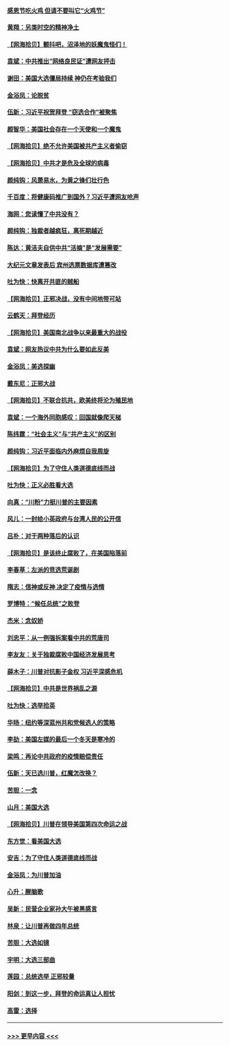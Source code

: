 #### [感恩节吃火鸡  但请不要叫它“火鸡节”](../pages/nsc993/n12580252.md?t=11280251) 
#### [黄翔：另类时空的精神净土](../pages/nsc993/n12578638.md?t=11280251) 
#### [【网海拾贝】颤抖吧，沼泽地的妖魔鬼怪们！](../pages/nsc993/n12578552.md?t=11280251) 
#### [袁斌：中共推出“网络良民证”遭网友抨击](../pages/nsc993/n12578511.md?t=11280251) 
#### [谢田：美国大选僵局持续 神仍在考验我们](../pages/nsc993/n12577432.md?t=11280251) 
#### [金浴凤：论脱贫](../pages/nsc993/n12576386.md?t=11280251) 
#### [伍新：习近平祝贺拜登 “窃选合作”被聚焦](../pages/nsc993/n12576358.md?t=11280251) 
#### [颜智华：美国社会存在一个天使和一个魔鬼](../pages/nsc993/n12574299.md?t=11280251) 
#### [【网海拾贝】绝不允许美国被共产主义者偷窃](../pages/nsc993/n12573396.md?t=11280251) 
#### [【网海拾贝】中共才是危及全球的病毒](../pages/nsc993/n12571204.md?t=11280251) 
#### [颜纯钩：风萧易水，为黄之锋们壮行色](../pages/nsc993/n12571487.md?t=11280251) 
#### [千百度：将健康码推广到国外？习近平遭网友呛声](../pages/nsc993/n12570808.md?t=11280251) 
#### [海网：您读懂了中共没有？](../pages/nsc993/n12570487.md?t=11280251) 
#### [颜纯钩：独裁者越疯狂，离死期越近](../pages/nsc993/n12569055.md?t=11280251) 
#### [陈达：黄洁夫自供中共“活摘”是“发展需要”](../pages/nsc993/n12568541.md?t=11280251) 
#### [大纪元文章发表后 宾州选票数据库遭篡改](../pages/nsc993/n12568105.md?t=11280251) 
#### [吐为快：快离开共匪的贼船](../pages/nsc993/n12568462.md?t=11280251) 
#### [【网海拾贝】正邪决战，没有中间地带可站](../pages/nsc993/n12568439.md?t=11280251) 
#### [云鹤天：拜登经历](../pages/nsc993/n12567294.md?t=11280251) 
#### [【网海拾贝】美国南北战争以来最重大的战役](../pages/nsc993/n12567247.md?t=11280251) 
#### [袁斌：网友热议中共为什么要如此反美](../pages/nsc993/n12567162.md?t=11280251) 
#### [金浴凤：美选探幽](../pages/nsc993/n12567147.md?t=11280251) 
#### [戴东尼：正邪大战](../pages/nsc993/n12567033.md?t=11280251) 
#### [【网海拾贝】不联合抗共，欧美终将沦为殖民地](../pages/nsc993/n12565068.md?t=11280251) 
#### [袁斌：一个海外同胞感叹：回国就像爬天梯](../pages/nsc993/n12564986.md?t=11280251) 
#### [陈纬霆：“社会主义”与“共产主义”的区别](../pages/nsc993/n12562417.md?t=11280251) 
#### [颜纯钩：习近平面临内外麻烦自我周旋](../pages/nsc993/n12563356.md?t=11280251) 
#### [【网海拾贝】为了守住人类道德底线而战](../pages/nsc993/n12562542.md?t=11280251) 
#### [吐为快：正义必胜看大选](../pages/nsc993/n12561967.md?t=11280251) 
#### [向真：“川粉”力挺川普的主要因素](../pages/nsc993/n12560774.md?t=11280251) 
#### [风儿：一封给小英政府与台湾人民的公开信](../pages/nsc993/n12560581.md?t=11280251) 
#### [吕朴：对于两种落后的认识](../pages/nsc993/n12560492.md?t=11280251) 
#### [【网海拾贝】是该终止腐败了，在美国陷落前](../pages/nsc993/n12559936.md?t=11280251) 
#### [李春草：左派的竞选荒诞剧](../pages/nsc993/n12558380.md?t=11280251) 
#### [隋志：信神或反神 决定了疫情与选情](../pages/nsc993/n12558255.md?t=11280251) 
#### [罗博特：“候任总统”之败登](../pages/nsc993/n12558189.md?t=11280251) 
#### [杰米：念奴娇](../pages/nsc993/n12558174.md?t=11280251) 
#### [刘忠平：从一例强拆案看中共的荒唐司](../pages/nsc993/n12558036.md?t=11280251) 
#### [李友友：关于独裁腐败中国经济发展思考](../pages/nsc993/n12558004.md?t=11280251) 
#### [薛木子：川普对抗影子金权 习近平深感危机](../pages/nsc993/n12557342.md?t=11280251) 
#### [【网海拾贝】中共是世界祸乱之源](../pages/nsc993/n12555353.md?t=11280251) 
#### [吐为快：选举拾英](../pages/nsc993/n12555041.md?t=11280251) 
#### [华旸：纽约等深蓝州共和党候选人的策略](../pages/nsc993/n12554309.md?t=11280251) 
#### [李劼：美国左媒的最后一个冬天是寒冷的](../pages/nsc993/n12552947.md?t=11280251) 
#### [梁鸣：再论中共政府的疫情赔偿责任](../pages/nsc993/n12553012.md?t=11280251) 
#### [伍新：天已选川普，红魔怎改换？](../pages/nsc993/n12552970.md?t=11280251) 
#### [苦胆：一念](../pages/nsc993/n12552957.md?t=11280251) 
#### [山月：美国大选](../pages/nsc993/n12552446.md?t=11280251) 
#### [【网海拾贝】川普在领导美国第四次命运之战](../pages/nsc993/n12551973.md?t=11280251) 
#### [东方觉：看美国大选](../pages/nsc993/n12551647.md?t=11280251) 
#### [安吉：为了守住人类道德底线而战](../pages/nsc993/n12551111.md?t=11280251) 
#### [金浴凤：为川普加油](../pages/nsc993/n12551085.md?t=11280251) 
#### [心升：醒脑歌](../pages/nsc993/n12550984.md?t=11280251) 
#### [吴新：民营企业家孙大午被黑感言](../pages/nsc993/n12550656.md?t=11280251) 
#### [林泉：让川普再做四年总统](../pages/nsc993/n12550640.md?t=11280251) 
#### [苦胆：大选如镜](../pages/nsc993/n12550630.md?t=11280251) 
#### [宇明：大选三部曲](../pages/nsc993/n12550603.md?t=11280251) 
#### [莲园：总统选举 正邪较量](../pages/nsc993/n12550594.md?t=11280251) 
#### [阳剑：到这一步，拜登的命运真让人担忧](../pages/nsc993/n12549093.md?t=11280251) 
#### [高雷：选择](../pages/nsc993/n12549087.md?t=11280251) 

----
#### [ >>> 更早内容 <<< ](../indexes/nsc993-earlier.md)
